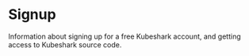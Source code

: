 # Signup
Information about signing up for a free Kubeshark account, and getting access to Kubeshark source code.
